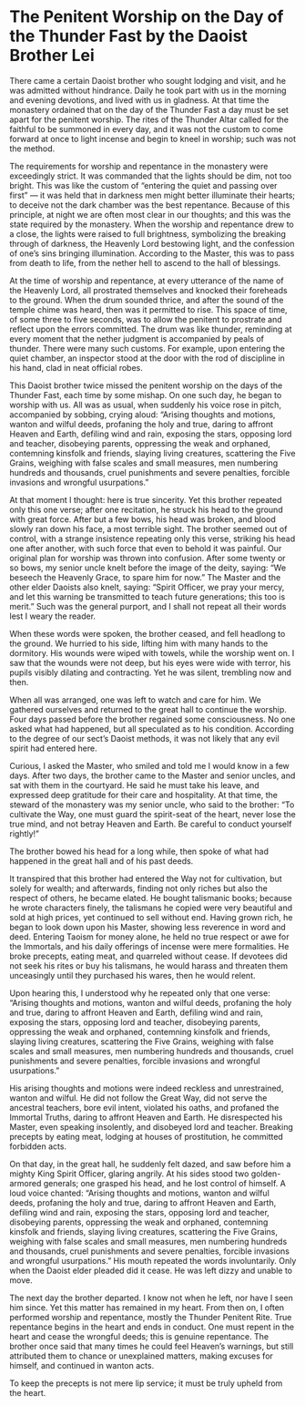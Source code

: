 # The Penitent Worship on the Day of the Thunder Fast by the Daoist Brother Lei

There came a certain Daoist brother who sought lodging and visit, and he was admitted without hindrance. Daily he took part with us in the morning and evening devotions, and lived with us in gladness. At that time the monastery ordained that on the day of the Thunder Fast a day must be set apart for the penitent worship. The rites of the Thunder Altar called for the faithful to be summoned in every day, and it was not the custom to come forward at once to light incense and begin to kneel in worship; such was not the method.

The requirements for worship and repentance in the monastery were exceedingly strict. It was commanded that the lights should be dim, not too bright. This was like the custom of “entering the quiet and passing over first” — it was held that in darkness men might better illuminate their hearts; to deceive not the dark chamber was the best repentance. Because of this principle, at night we are often most clear in our thoughts; and this was the state required by the monastery. When the worship and repentance drew to a close, the lights were raised to full brightness, symbolizing the breaking through of darkness, the Heavenly Lord bestowing light, and the confession of one’s sins bringing illumination. According to the Master, this was to pass from death to life, from the nether hell to ascend to the hall of blessings.

At the time of worship and repentance, at every utterance of the name of the Heavenly Lord, all prostrated themselves and knocked their foreheads to the ground. When the drum sounded thrice, and after the sound of the temple chime was heard, then was it permitted to rise. This space of time, of some three to five seconds, was to allow the penitent to prostrate and reflect upon the errors committed. The drum was like thunder, reminding at every moment that the nether judgment is accompanied by peals of thunder. There were many such customs. For example, upon entering the quiet chamber, an inspector stood at the door with the rod of discipline in his hand, clad in neat official robes.

This Daoist brother twice missed the penitent worship on the days of the Thunder Fast, each time by some mishap. On one such day, he began to worship with us. All was as usual, when suddenly his voice rose in pitch, accompanied by sobbing, crying aloud: “Arising thoughts and motions, wanton and wilful deeds, profaning the holy and true, daring to affront Heaven and Earth, defiling wind and rain, exposing the stars, opposing lord and teacher, disobeying parents, oppressing the weak and orphaned, contemning kinsfolk and friends, slaying living creatures, scattering the Five Grains, weighing with false scales and small measures, men numbering hundreds and thousands, cruel punishments and severe penalties, forcible invasions and wrongful usurpations.”

At that moment I thought: here is true sincerity. Yet this brother repeated only this one verse; after one recitation, he struck his head to the ground with great force. After but a few bows, his head was broken, and blood slowly ran down his face, a most terrible sight. The brother seemed out of control, with a strange insistence repeating only this verse, striking his head one after another, with such force that even to behold it was painful. Our original plan for worship was thrown into confusion. After some twenty or so bows, my senior uncle knelt before the image of the deity, saying: “We beseech the Heavenly Grace, to spare him for now.” The Master and the other elder Daoists also knelt, saying: “Spirit Officer, we pray your mercy, and let this warning be transmitted to teach future generations; this too is merit.” Such was the general purport, and I shall not repeat all their words lest I weary the reader.

When these words were spoken, the brother ceased, and fell headlong to the ground. We hurried to his side, lifting him with many hands to the dormitory. His wounds were wiped with towels, while the worship went on. I saw that the wounds were not deep, but his eyes were wide with terror, his pupils visibly dilating and contracting. Yet he was silent, trembling now and then.

When all was arranged, one was left to watch and care for him. We gathered ourselves and returned to the great hall to continue the worship. Four days passed before the brother regained some consciousness. No one asked what had happened, but all speculated as to his condition. According to the degree of our sect’s Daoist methods, it was not likely that any evil spirit had entered here.

Curious, I asked the Master, who smiled and told me I would know in a few days. After two days, the brother came to the Master and senior uncles, and sat with them in the courtyard. He said he must take his leave, and expressed deep gratitude for their care and hospitality. At that time, the steward of the monastery was my senior uncle, who said to the brother: “To cultivate the Way, one must guard the spirit-seat of the heart, never lose the true mind, and not betray Heaven and Earth. Be careful to conduct yourself rightly!”

The brother bowed his head for a long while, then spoke of what had happened in the great hall and of his past deeds.

It transpired that this brother had entered the Way not for cultivation, but solely for wealth; and afterwards, finding not only riches but also the respect of others, he became elated. He bought talismanic books; because he wrote characters finely, the talismans he copied were very beautiful and sold at high prices, yet continued to sell without end. Having grown rich, he began to look down upon his Master, showing less reverence in word and deed. Entering Taoism for money alone, he held no true respect or awe for the Immortals, and his daily offerings of incense were mere formalities. He broke precepts, eating meat, and quarreled without cease. If devotees did not seek his rites or buy his talismans, he would harass and threaten them unceasingly until they purchased his wares, then he would relent.

Upon hearing this, I understood why he repeated only that one verse: “Arising thoughts and motions, wanton and wilful deeds, profaning the holy and true, daring to affront Heaven and Earth, defiling wind and rain, exposing the stars, opposing lord and teacher, disobeying parents, oppressing the weak and orphaned, contemning kinsfolk and friends, slaying living creatures, scattering the Five Grains, weighing with false scales and small measures, men numbering hundreds and thousands, cruel punishments and severe penalties, forcible invasions and wrongful usurpations.”

His arising thoughts and motions were indeed reckless and unrestrained, wanton and wilful. He did not follow the Great Way, did not serve the ancestral teachers, bore evil intent, violated his oaths, and profaned the Immortal Truths, daring to affront Heaven and Earth. He disrespected his Master, even speaking insolently, and disobeyed lord and teacher. Breaking precepts by eating meat, lodging at houses of prostitution, he committed forbidden acts.

On that day, in the great hall, he suddenly felt dazed, and saw before him a mighty King Spirit Officer, glaring angrily. At his sides stood two golden-armored generals; one grasped his head, and he lost control of himself. A loud voice chanted: “Arising thoughts and motions, wanton and wilful deeds, profaning the holy and true, daring to affront Heaven and Earth, defiling wind and rain, exposing the stars, opposing lord and teacher, disobeying parents, oppressing the weak and orphaned, contemning kinsfolk and friends, slaying living creatures, scattering the Five Grains, weighing with false scales and small measures, men numbering hundreds and thousands, cruel punishments and severe penalties, forcible invasions and wrongful usurpations.” His mouth repeated the words involuntarily. Only when the Daoist elder pleaded did it cease. He was left dizzy and unable to move.

The next day the brother departed. I know not when he left, nor have I seen him since. Yet this matter has remained in my heart. From then on, I often performed worship and repentance, mostly the Thunder Penitent Rite. True repentance begins in the heart and ends in conduct. One must repent in the heart and cease the wrongful deeds; this is genuine repentance. The brother once said that many times he could feel Heaven’s warnings, but still attributed them to chance or unexplained matters, making excuses for himself, and continued in wanton acts.

To keep the precepts is not mere lip service; it must be truly upheld from the heart.
